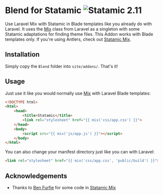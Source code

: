 # Blend for Statamic ![Statamic 2.11](https://img.shields.io/badge/statamic-2.11-blue.svg?style=flat-square)

Use Laravel Mix with Statamic in Blade templates like you already do with Laravel. It uses the [Mix](https://github.com/laravel/framework/blob/5.8/src/Illuminate/Foundation/Mix.php) class from Laravel as a singleton with some Statamic adaptations for finding theme files. This Addon works with Blade templates only. If you're using Antlers, check out [Statamic Mix](https://statamic.com/marketplace/addons/statamic-mix).

## Installation

Simply copy the `Blend` folder into `site/addons/`. That's it!

## Usage

Just use it like you would normally use [Mix](https://laravel-mix.com/docs/4.0/workflow) with Laravel Blade templates:

```html
<!DOCTYPE html>
<html>
    <head>
        <title>Statamic</title>
        <link rel="stylesheet" href="{{ mix('css/app.css') }}">
    </head>
    <body>
        <script src="{{ mix('js/app.js') }}"></script>
    </body>
</html>
```

You can also change your manifest directory just like you can with Laravel:

```html
<link rel="stylesheet" href="{{ mix('css/app.css', 'public/build') }}">
```

## Acknowledgements

- Thanks to [Ben Furfie](https://github.com/benfurfie) for some code in [Statamic Mix](https://github.com/benfurfie/statamic-mix-version)
